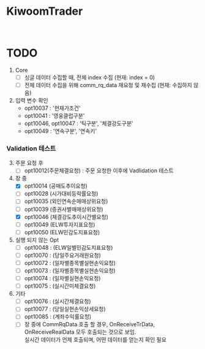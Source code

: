 # KiwoomTrader

<br>

# TODO

1. Core
    - [ ] 싱글 데이터 수집할 때, 전체 index 수집 (현재: index = 0)
    - [ ] 전체 데이터 수집을 위해 comm_rq_data 재요청 및 재수집 (현재: 수집하지 않음)

2. 입력 변수 확인
    - opt10037 : '현재가조건'
    - opt10041 : '영웅클럽구분'
    - opt10046, opt10047 : '틱구분', '체결강도구분'
    - opt10049 : '연속구분', '연속키'

### Validation 테스트

3. 주문 요청 후
    - [ ] opt10012(주문체결요청) : 주문 요청한 이후에 Vadlidation 테스트

4. 장 중
    - [x] opt10014 (공매도추이요청)
    - [ ] opt10028 (시가대비등락률요청)
    - [ ] opt10035 (외인연속순매매상위요청)
    - [ ] opt10039 (증권사별매매상위요청)
    - [x] opt10046 (체결강도추이시간별요청)
    - [ ] opt10049 (ELW투자지표요청)
    - [ ] opt10050 (ELW민감도지표요청)

5. 실행 되지 않는 Opt
    - [ ] opt10048 : (ELW일별민감도지표요청)
    - [ ] opt10070 : (당일주요거래원요청)
    - [ ] opt10072 : (일자별종목별실현손익요청)
    - [ ] opt10073 : (일자별종목별실현손익요청)
    - [ ] opt10074 : (일자별실현손익요청)
    - [ ] opt10075 : (실시간미체결요청)

6. 기타
    - [ ] opt10076 : (실시간체결요청)
    - [ ] opt10077 : (당일실현손익상세요청)
    - [ ] opt10085 : (계좌수익률요청)
    - [ ] 장 중에 CommRqData 호출 할 경우, OnReceiveTrData, OnReceiveRealData 모두 호출되는 것으로 보임.  
실시간 데이터가 언제 호출되며, 어떤 데이터를 얻는지 확인 필요
